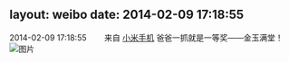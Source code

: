 layout: weibo
date: 2014-02-09 17:18:55
---
<meta name="referrer" content="no-referrer" />

2014-02-09 17:18:55  &nbsp;&nbsp;&nbsp;&nbsp;&nbsp;&nbsp; 来自 <a href="http://app.weibo.com/t/feed/22zMnn" rel="nofollow">小米手机</a>
爸爸一抓就是一等奖——金玉满堂！ ​​​
![图片](https://ww1.sinaimg.cn/large/6d2a6003jw1edd92dqxokj20f00qoq3w.jpg)
